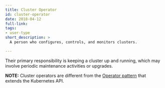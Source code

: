 ```yaml
---
title: Cluster Operator
id: cluster-operator
date: 2018-04-12
full-link: 
tags:
- user-type
short_description: >
  A person who configures, controls, and monitors clusters.

---
```


Their primary responsibility is keeping a cluster up and running, which may involve periodic maintenance activities or upgrades.<br>

**NOTE:** Cluster operators are different from the [Operator pattern](https://coreos.com/operators) that extends the Kubernetes API.


